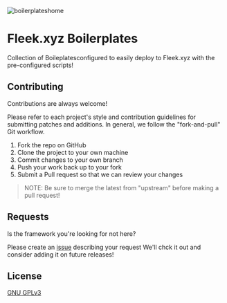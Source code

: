 ![boilerplateshome](https://user-images.githubusercontent.com/73345016/215175327-fa4c50ca-488e-4073-a304-7f00a73e5523.png)

# Fleek.xyz Boilerplates

Collection of Boileplatesconfigured to easily deploy to Fleek.xyz with the pre-configured scripts!

## Contributing

Contributions are always welcome!

Please refer to each project's style and contribution guidelines for submitting patches and additions. In general, we follow the "fork-and-pull" Git workflow.

1. Fork the repo on GitHub
2. Clone the project to your own machine
3. Commit changes to your own branch
4. Push your work back up to your fork
5. Submit a Pull request so that we can review your changes

> NOTE: Be sure to merge the latest from "upstream" before making a pull request!



## Requests

Is the framework you're looking for not here?

Please create an [issue](https://github.com/fleekxyz/templates/issues) describing your request We'll chck it out and consider adding it on future releases!

## License

[GNU GPLv3](https://choosealicense.com/licenses/gpl-3.0/)

